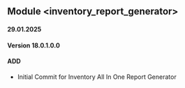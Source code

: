 ## Module <inventory_report_generator>

#### 29.01.2025
#### Version 18.0.1.0.0
#### ADD
- Initial Commit for Inventory All In One Report Generator
